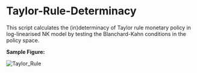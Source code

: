 # Taylor-Rule-Determinacy
This script calculates the (in)determinacy of Taylor rule monetary policy in log-linearised NK model by testing the Blanchard-Kahn conditions in the policy space. 

__Sample Figure:__

![Taylor_Rule](https://user-images.githubusercontent.com/45733935/79697748-b60fbc80-8284-11ea-8aea-5a9581aeb2d0.png)
